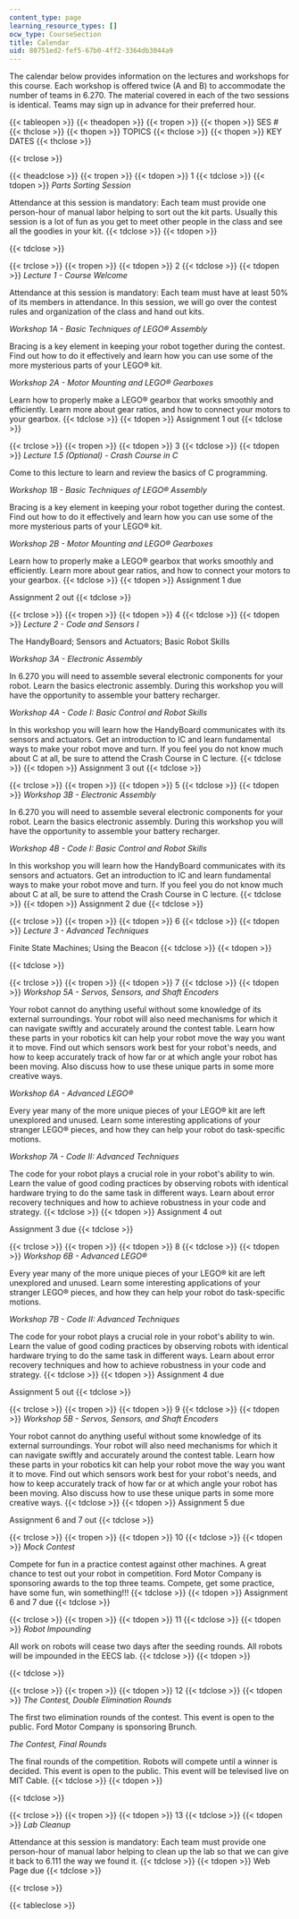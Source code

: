 ```yaml
---
content_type: page
learning_resource_types: []
ocw_type: CourseSection
title: Calendar
uid: 80751ed2-fef5-67b0-4ff2-3364db3044a9
---
```


The calendar below provides information on the lectures and workshops for this course. Each workshop is offered twice (A and B) to accommodate the number of teams in 6.270. The material covered in each of the two sessions is identical. Teams may sign up in advance for their preferred hour.

{{< tableopen >}}
{{< theadopen >}}
{{< tropen >}}
{{< thopen >}}
SES #
{{< thclose >}}
{{< thopen >}}
TOPICS
{{< thclose >}}
{{< thopen >}}
KEY DATES
{{< thclose >}}

{{< trclose >}}

{{< theadclose >}}
{{< tropen >}}
{{< tdopen >}}
1
{{< tdclose >}}
{{< tdopen >}}
_Parts Sorting Session_  
  
Attendance at this session is mandatory: Each team must provide one person-hour of manual labor helping to sort out the kit parts. Usually this session is a lot of fun as you get to meet other people in the class and see all the goodies in your kit.
{{< tdclose >}}
{{< tdopen >}}

{{< tdclose >}}

{{< trclose >}}
{{< tropen >}}
{{< tdopen >}}
2
{{< tdclose >}}
{{< tdopen >}}
_Lecture 1 - Course Welcome_  
  
Attendance at this session is mandatory: Each team must have at least 50% of its members in attendance. In this session, we will go over the contest rules and organization of the class and hand out kits.  
  
_Workshop 1A - Basic Techniques of LEGO® Assembly_  
  
Bracing is a key element in keeping your robot together during the contest. Find out how to do it effectively and learn how you can use some of the more mysterious parts of your LEGO® kit.  
  
_Workshop 2A - Motor Mounting and LEGO® Gearboxes_  
  
Learn how to properly make a LEGO® gearbox that works smoothly and efficiently. Learn more about gear ratios, and how to connect your motors to your gearbox.
{{< tdclose >}}
{{< tdopen >}}
Assignment 1 out
{{< tdclose >}}

{{< trclose >}}
{{< tropen >}}
{{< tdopen >}}
3
{{< tdclose >}}
{{< tdopen >}}
_Lecture 1.5 (Optional) - Crash Course in C_  
  
Come to this lecture to learn and review the basics of C programming.  
  
_Workshop 1B - Basic Techniques of LEGO® Assembly_  
  
Bracing is a key element in keeping your robot together during the contest. Find out how to do it effectively and learn how you can use some of the more mysterious parts of your LEGO® kit.  
  
_Workshop 2B - Motor Mounting and LEGO® Gearboxes_  
  
Learn how to properly make a LEGO® gearbox that works smoothly and efficiently. Learn more about gear ratios, and how to connect your motors to your gearbox.
{{< tdclose >}}
{{< tdopen >}}
Assignment 1 due  
  
Assignment 2 out
{{< tdclose >}}

{{< trclose >}}
{{< tropen >}}
{{< tdopen >}}
4
{{< tdclose >}}
{{< tdopen >}}
_Lecture 2 - Code and Sensors I_  
  
The HandyBoard; Sensors and Actuators; Basic Robot Skills  
  
_Workshop 3A - Electronic Assembly_  
  
In 6.270 you will need to assemble several electronic components for your robot. Learn the basics electronic assembly. During this workshop you will have the opportunity to assemble your battery recharger.  
  
_Workshop 4A - Code I: Basic Control and Robot Skills_  
  
In this workshop you will learn how the HandyBoard communicates with its sensors and actuators. Get an introduction to IC and learn fundamental ways to make your robot move and turn. If you feel you do not know much about C at all, be sure to attend the Crash Course in C lecture.
{{< tdclose >}}
{{< tdopen >}}
Assignment 3 out
{{< tdclose >}}

{{< trclose >}}
{{< tropen >}}
{{< tdopen >}}
5
{{< tdclose >}}
{{< tdopen >}}
_Workshop 3B - Electronic Assembly_  
  
In 6.270 you will need to assemble several electronic components for your robot. Learn the basics electronic assembly. During this workshop you will have the opportunity to assemble your battery recharger.  
  
_Workshop 4B - Code I: Basic Control and Robot Skills_  
  
In this workshop you will learn how the HandyBoard communicates with its sensors and actuators. Get an introduction to IC and learn fundamental ways to make your robot move and turn. If you feel you do not know much about C at all, be sure to attend the Crash Course in C lecture.
{{< tdclose >}}
{{< tdopen >}}
Assignment 2 due
{{< tdclose >}}

{{< trclose >}}
{{< tropen >}}
{{< tdopen >}}
6
{{< tdclose >}}
{{< tdopen >}}
_Lecture 3 - Advanced Techniques_  
  
Finite State Machines; Using the Beacon
{{< tdclose >}}
{{< tdopen >}}

{{< tdclose >}}

{{< trclose >}}
{{< tropen >}}
{{< tdopen >}}
7
{{< tdclose >}}
{{< tdopen >}}
_Workshop 5A - Servos, Sensors, and Shaft Encoders_  
  
Your robot cannot do anything useful without some knowledge of its external surroundings. Your robot will also need mechanisms for which it can navigate swiftly and accurately around the contest table. Learn how these parts in your robotics kit can help your robot move the way you want it to move. Find out which sensors work best for your robot's needs, and how to keep accurately track of how far or at which angle your robot has been moving. Also discuss how to use these unique parts in some more creative ways.  
  
_Workshop 6A - Advanced LEGO®_  
  
Every year many of the more unique pieces of your LEGO® kit are left unexplored and unused. Learn some interesting applications of your stranger LEGO® pieces, and how they can help your robot do task-specific motions.  
  
_Workshop 7A - Code II: Advanced Techniques_  
  
The code for your robot plays a crucial role in your robot's ability to win. Learn the value of good coding practices by observing robots with identical hardware trying to do the same task in different ways. Learn about error recovery techniques and how to achieve robustness in your code and strategy.
{{< tdclose >}}
{{< tdopen >}}
Assignment 4 out  
  
Assignment 3 due
{{< tdclose >}}

{{< trclose >}}
{{< tropen >}}
{{< tdopen >}}
8
{{< tdclose >}}
{{< tdopen >}}
_Workshop 6B - Advanced LEGO®_  
  
Every year many of the more unique pieces of your LEGO® kit are left unexplored and unused. Learn some interesting applications of your stranger LEGO® pieces, and how they can help your robot do task-specific motions.  
  
_Workshop 7B - Code II: Advanced Techniques_  
  
The code for your robot plays a crucial role in your robot's ability to win. Learn the value of good coding practices by observing robots with identical hardware trying to do the same task in different ways. Learn about error recovery techniques and how to achieve robustness in your code and strategy.
{{< tdclose >}}
{{< tdopen >}}
Assignment 4 due  
  
Assignment 5 out
{{< tdclose >}}

{{< trclose >}}
{{< tropen >}}
{{< tdopen >}}
9
{{< tdclose >}}
{{< tdopen >}}
_Workshop 5B - Servos, Sensors, and Shaft Encoders_  
  
Your robot cannot do anything useful without some knowledge of its external surroundings. Your robot will also need mechanisms for which it can navigate swiftly and accurately around the contest table. Learn how these parts in your robotics kit can help your robot move the way you want it to move. Find out which sensors work best for your robot's needs, and how to keep accurately track of how far or at which angle your robot has been moving. Also discuss how to use these unique parts in some more creative ways.
{{< tdclose >}}
{{< tdopen >}}
Assignment 5 due  
  
Assignment 6 and 7 out
{{< tdclose >}}

{{< trclose >}}
{{< tropen >}}
{{< tdopen >}}
10
{{< tdclose >}}
{{< tdopen >}}
_Mock Contest_  
  
Compete for fun in a practice contest against other machines. A great chance to test out your robot in competition. Ford Motor Company is sponsoring awards to the top three teams. Compete, get some practice, have some fun, win something!!!
{{< tdclose >}}
{{< tdopen >}}
Assignment 6 and 7 due
{{< tdclose >}}

{{< trclose >}}
{{< tropen >}}
{{< tdopen >}}
11
{{< tdclose >}}
{{< tdopen >}}
_Robot Impounding_  
  
All work on robots will cease two days after the seeding rounds. All robots will be impounded in the EECS lab.
{{< tdclose >}}
{{< tdopen >}}

{{< tdclose >}}

{{< trclose >}}
{{< tropen >}}
{{< tdopen >}}
12
{{< tdclose >}}
{{< tdopen >}}
_The Contest, Double Elimination Rounds_  
  
The first two elimination rounds of the contest. This event is open to the public. Ford Motor Company is sponsoring Brunch.  
  
_The Contest, Final Rounds_  
  
The final rounds of the competition. Robots will compete until a winner is decided. This event is open to the public. This event will be televised live on MIT Cable.
{{< tdclose >}}
{{< tdopen >}}

{{< tdclose >}}

{{< trclose >}}
{{< tropen >}}
{{< tdopen >}}
13
{{< tdclose >}}
{{< tdopen >}}
_Lab Cleanup_  
  
Attendance at this session is mandatory: Each team must provide one person-hour of manual labor helping to clean up the lab so that we can give it back to 6.111 the way we found it.
{{< tdclose >}}
{{< tdopen >}}
Web Page due
{{< tdclose >}}

{{< trclose >}}

{{< tableclose >}}